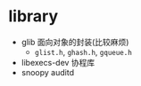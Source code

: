 # library
+ glib 面向对象的封装(比较麻烦)
  + `glist.h`, `ghash.h`, `gqueue.h`
+ libexecs-dev 协程库
+ snoopy auditd
